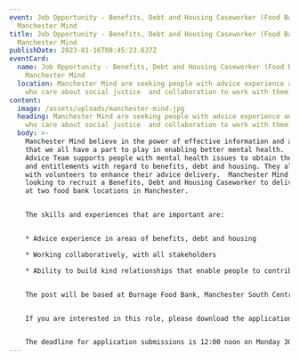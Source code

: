 ```yaml
---
event: Job Opportunity - Benefits, Debt and Housing Caseworker (Food Banks),
  Manchester Mind
title: Job Opportunity - Benefits, Debt and Housing Caseworker (Food Banks),
  Manchester Mind
publishDate: 2023-01-16T08:45:23.637Z
eventCard:
  name: Job Opportunity - Benefits, Debt and Housing Caseworker (Food Banks),
    Manchester Mind
  location: Manchester Mind are seeking people with advice experience and people
    who care about social justice  and collaboration to work with them
content:
  image: /assets/uploads/manchester-mind.jpg
  heading: Manchester Mind are seeking people with advice experience and people
    who care about social justice  and collaboration to work with them
  body: >-
    Manchester Mind believe in the power of effective information and advice and
    that we all have a part to play in enabling better mental health.  Their
    Advice Team supports people with mental health issues to obtain their rights
    and entitlements with regard to benefits, debt and housing. They also work
    with volunteers to enhance their advice delivery.  Manchester Mind are now
    looking to recruit a Benefits, Debt and Housing Caseworker to deliver advice
    at two food bank locations in Manchester.


    The skills and experiences that are important are: 


    * Advice experience in areas of benefits, debt and housing 

    * Working collaboratively, with all stakeholders 

    * Ability to build kind relationships that enable people to contribute 


    The post will be based at Burnage Food Bank, Manchester South Central Food Bank and Zion Centre, Stretford Road, Hulme M15 4ZY. 


    If you are interested in this role, please download the application documents from the Vacancies page of their website, [Benefits, Debt and Housing Caseworker (Food Banks) - Manchester Mind](https://www.manchestermind.org/get-involved/recruitment/caseworker-food-banks/). 


    The deadline for application submissions is 12:00 noon on Monday 30th January. It is hoped that the service can start operating in February / March 2023. Manchester Mind is striving to be an equal opportunities employer and welcomes applications from all sections of the community. Manchester Mind sees it as a positive advantage if you have experience of mental health issues and/or have used mental health services or had experience of volunteering.
---
```

